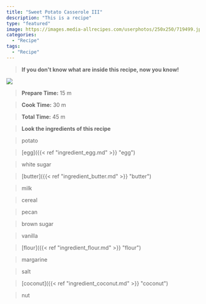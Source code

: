 ```yaml
---
title: "Sweet Potato Casserole III"
description: "This is a recipe"
type: "featured"
image: https://images.media-allrecipes.com/userphotos/250x250/719499.jpg
categories: 
  - "Recipe"
tags: 
  - "Recipe"
---
```



>**If you don't know what are inside this recipe, now you know!**

![](../images/Recipes-Banner.jpg)
> **Prepare Time:** 15 m


> **Cook Time:** 30 m


> **Total Time:** 45 m

> **Look the ingredients of this recipe**

> potato

> [egg]({{< ref "ingredient_egg.md" >}} "egg")

> white sugar

> [butter]({{< ref "ingredient_butter.md" >}} "butter")

> milk

> cereal

> pecan

> brown sugar

> vanilla

> [flour]({{< ref "ingredient_flour.md" >}} "flour")

> margarine

> salt

> [coconut]({{< ref "ingredient_coconut.md" >}} "coconut")

> nut

